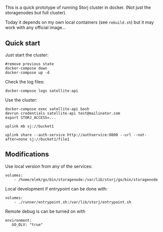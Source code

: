 
#

This is a quick prototype of running Storj cluster in docker. (Not just the storagenodes but full cluster).

Today it depends on my own local containers (see `rebuild.sh`) but it may work with any official image...


## Quick start

Just start the cluster:

```
#remove previous state
docker-compose down
docker-compose up -d
```

Check the log files:

```
docker-compose logs satellite-api
```

Use the cluster:

```
docker-compose exec satellite-api bash
devrun credentials satellite-api test@mailinator.com
export STORJ_ACCESS=...

uplink mb sj://bucket1

uplink share --auth-service http://authservice:8000 --url --not-after=none sj://bucket1/file1
```

## Modifications

Use local version from any of the services:

```
volumes:
    - /home/elek/go/bin/storagenode:/var/lib/storj/go/bin/storagenode

```


Local development if entrypoint can be done with:

```
volumes:
    - ./runner/entrypoint.sh:/var/lib/storj/entrypoint.sh
```


Remote debug is can be turned on with

```
environment:
   GO_DLV: "true"
```
